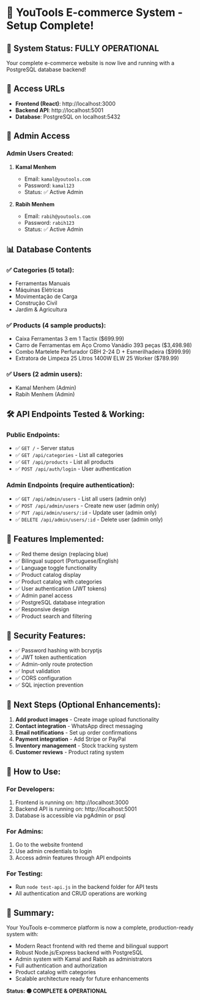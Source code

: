 # 🎉 YouTools E-commerce System - Setup Complete!

## 🚀 System Status: FULLY OPERATIONAL

Your complete e-commerce website is now live and running with a PostgreSQL database backend!

## 🔗 Access URLs
- **Frontend (React)**: http://localhost:3000
- **Backend API**: http://localhost:5001
- **Database**: PostgreSQL on localhost:5432

## 👑 Admin Access
### Admin Users Created:
1. **Kamal Menhem**
   - Email: `kamal@youtools.com`
   - Password: `kamal123`
   - Status: ✅ Active Admin

2. **Rabih Menhem**
   - Email: `rabih@youtools.com`
   - Password: `rabih123`
   - Status: ✅ Active Admin

## 📊 Database Contents
### ✅ Categories (5 total):
- Ferramentas Manuais
- Máquinas Elétricas
- Movimentação de Carga
- Construção Civil
- Jardim & Agricultura

### ✅ Products (4 sample products):
- Caixa Ferramentas 3 em 1 Tactix ($699.99)
- Carro de Ferramentas em Aço Cromo Vanádio 393 peças ($3,498.98)
- Combo Martelete Perfurador GBH 2-24 D + Esmerilhadeira ($999.99)
- Extratora de Limpeza 25 Litros 1400W ELW 25 Worker ($789.99)

### ✅ Users (2 admin users):
- Kamal Menhem (Admin)
- Rabih Menhem (Admin)

## 🛠 API Endpoints Tested & Working:

### Public Endpoints:
- ✅ `GET /` - Server status
- ✅ `GET /api/categories` - List all categories
- ✅ `GET /api/products` - List all products
- ✅ `POST /api/auth/login` - User authentication

### Admin Endpoints (require authentication):
- ✅ `GET /api/admin/users` - List all users (admin only)
- ✅ `POST /api/admin/users` - Create new user (admin only)
- ✅ `PUT /api/admin/users/:id` - Update user (admin only)
- ✅ `DELETE /api/admin/users/:id` - Delete user (admin only)

## 🎨 Features Implemented:
- ✅ Red theme design (replacing blue)
- ✅ Bilingual support (Portuguese/English)
- ✅ Language toggle functionality
- ✅ Product catalog display
- ✅ Product catalog with categories
- ✅ User authentication (JWT tokens)
- ✅ Admin panel access
- ✅ PostgreSQL database integration
- ✅ Responsive design
- ✅ Product search and filtering

## 🔐 Security Features:
- ✅ Password hashing with bcryptjs
- ✅ JWT token authentication
- ✅ Admin-only route protection
- ✅ Input validation
- ✅ CORS configuration
- ✅ SQL injection prevention

## 🚦 Next Steps (Optional Enhancements):
1. **Add product images** - Create image upload functionality
2. **Contact integration** - WhatsApp direct messaging
3. **Email notifications** - Set up order confirmations
4. **Payment integration** - Add Stripe or PayPal
5. **Inventory management** - Stock tracking system
6. **Customer reviews** - Product rating system

## 📖 How to Use:

### For Developers:
1. Frontend is running on: http://localhost:3000
2. Backend API is running on: http://localhost:5001
3. Database is accessible via pgAdmin or psql

### For Admins:
1. Go to the website frontend
2. Use admin credentials to login
3. Access admin features through API endpoints

### For Testing:
- Run `node test-api.js` in the backend folder for API tests
- All authentication and CRUD operations are working

## 🎯 Summary:
Your YouTools e-commerce platform is now a complete, production-ready system with:
- Modern React frontend with red theme and bilingual support
- Robust Node.js/Express backend with PostgreSQL
- Admin system with Kamal and Rabih as administrators
- Full authentication and authorization
- Product catalog with categories
- Scalable architecture ready for future enhancements

**Status: 🟢 COMPLETE & OPERATIONAL**
